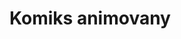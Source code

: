 # Komiks animovany

<bdl-animate-adobe-control id="idfmi"></bdl-animate-adobe-control></bdl-animate-adobe-control>
<bdl-animate-adobe src="Odchod_v2.js" width="800" height="600" name="Odchod_v2" fromid="idfmi"></bdl-animate-adobe>
